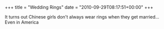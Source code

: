 +++
title = "Wedding Rings"
date = "2010-09-29T08:17:51+00:00"
+++

It turns out Chinese girls don't always wear rings when they get married...  Even in America
			